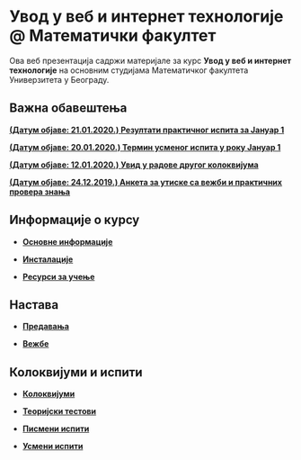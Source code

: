 # Увод у веб и интернет технологије @ Математички факултет

Ова веб презентација садржи материјале за курс **Увод у веб и интернет технологије** на основним студијама Математичког факултета Универзитета у Београду.

## Важна обавештења

**[(Датум објаве: 21.01.2020.) Резултати практичног испита за Јануар 1](/pismeni-ispiti/info/README.md)**

**[(Датум објаве: 20.01.2020.) Термин усменог испита у року Јануар 1](/usmeni-ispiti/info/README.md)**

<!-- **[(Датум објаве: 12.01.2020.) Распоред студената по учионицама у року Јануар 1](/pismeni-ispiti/info/README.md)** -->

**[(Датум објаве: 12.01.2020.) Увид у радове другог колоквијума](/kolokvijumi/info/README.md)**

<!-- **[(Датум објаве: 08.01.2020.) Пријава за полагање испита у року Јануар 1](/pismeni-ispiti/info/README.md)** -->

<!-- **[(Датум објаве: 02.01.2020.) Пример практичног дела завршног испита](/pismeni-ispiti/zadaci/README.md)** -->

**[(Датум објаве: 24.12.2019.) Анкета за утиске са вежби и практичних провера знања](/vezbe/info/README.md)**

<!-- **[Важно! Резултати испита у року Септембар 1](/usmeni-ispiti/info/README.md)** -->

<!-- **[Важно! Резултати практичног испита у року Септембар 1](/pismeni-ispiti/info/README.md)** -->

## Информације о курсу

* **[Основне информације](/informacije/README.md)**

* **[Инсталације](/INSTALACIJE.md)**

* **[Ресурси за учење](/RESURSI-ZA-UCENJE.md)**

## Настава

* **[Предавања](/predavanja/README.md)**

* **[Вежбе](/vezbe/README.md)**

## Колоквијуми и испити

* **[Колоквијуми](/kolokvijumi/README.md)**

* **[Теоријски тестови](/teorijski-testovi/README.md)**

* **[Писмени испити](/pismeni-ispiti/README.md)**

* **[Усмени испити](/usmeni-ispiti/README.md)**